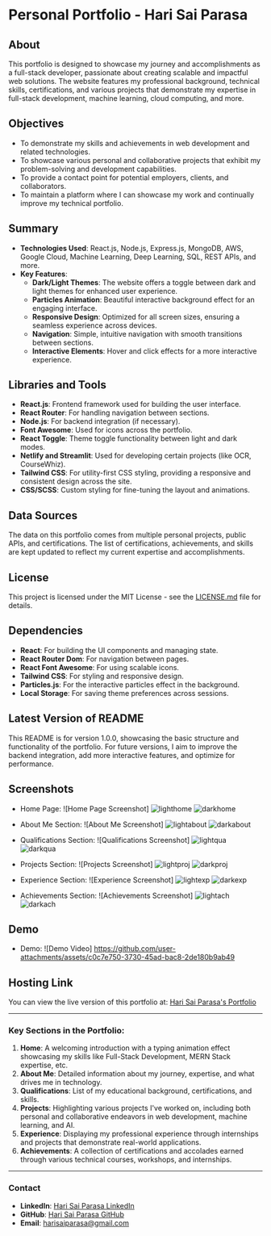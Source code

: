 # Personal Portfolio - Hari Sai Parasa

## About

This portfolio is designed to showcase my journey and accomplishments as a full-stack developer, passionate about creating scalable and impactful web solutions. The website features my professional background, technical skills, certifications, and various projects that demonstrate my expertise in full-stack development, machine learning, cloud computing, and more.

## Objectives

- To demonstrate my skills and achievements in web development and related technologies.
- To showcase various personal and collaborative projects that exhibit my problem-solving and development capabilities.
- To provide a contact point for potential employers, clients, and collaborators.
- To maintain a platform where I can showcase my work and continually improve my technical portfolio.

## Summary

- **Technologies Used**: React.js, Node.js, Express.js, MongoDB, AWS, Google Cloud, Machine Learning, Deep Learning, SQL, REST APIs, and more.
- **Key Features**:
  - **Dark/Light Themes**: The website offers a toggle between dark and light themes for enhanced user experience.
  - **Particles Animation**: Beautiful interactive background effect for an engaging interface.
  - **Responsive Design**: Optimized for all screen sizes, ensuring a seamless experience across devices.
  - **Navigation**: Simple, intuitive navigation with smooth transitions between sections.
  - **Interactive Elements**: Hover and click effects for a more interactive experience.

## Libraries and Tools

- **React.js**: Frontend framework used for building the user interface.
- **React Router**: For handling navigation between sections.
- **Node.js**: For backend integration (if necessary).
- **Font Awesome**: Used for icons across the portfolio.
- **React Toggle**: Theme toggle functionality between light and dark modes.
- **Netlify and Streamlit**: Used for developing certain projects (like OCR, CourseWhiz).
- **Tailwind CSS**: For utility-first CSS styling, providing a responsive and consistent design across the site.
- **CSS/SCSS**: Custom styling for fine-tuning the layout and animations.

## Data Sources

The data on this portfolio comes from multiple personal projects, public APIs, and certifications. The list of certifications, achievements, and skills are kept updated to reflect my current expertise and accomplishments.

## License

This project is licensed under the MIT License - see the [LICENSE.md](LICENSE.md) file for details.

## Dependencies

- **React**: For building the UI components and managing state.
- **React Router Dom**: For navigation between pages.
- **React Font Awesome**: For using scalable icons.
- **Tailwind CSS**: For styling and responsive design.
- **Particles.js**: For the interactive particles effect in the background.
- **Local Storage**: For saving theme preferences across sessions.

## Latest Version of README

This README is for version 1.0.0, showcasing the basic structure and functionality of the portfolio. For future versions, I aim to improve the backend integration, add more interactive features, and optimize for performance.

## Screenshots

- Home Page:
  ![Home Page Screenshot]
  ![lighthome](https://github.com/user-attachments/assets/9a8901cc-7e5f-405a-8e20-abdbc9362de4)
  ![darkhome](https://github.com/user-attachments/assets/442cc84d-7f72-40f8-a554-ea7973502b9c)
  
- About Me Section:
  ![About Me Screenshot]
  ![lightabout](https://github.com/user-attachments/assets/38e18505-2166-4546-98a9-8ff6b4a9ffe6)
  ![darkabout](https://github.com/user-attachments/assets/593c2b34-a876-4718-bf77-afa7a8628f17)

- Qualifications Section:
  ![Qualifications Screenshot]
  ![lightqua](https://github.com/user-attachments/assets/8d5af4a8-c7f3-4b1b-8e0a-7b406683c318)
  ![darkqua](https://github.com/user-attachments/assets/f0d33a68-9179-4e48-94cd-c9fe867a55c6)

- Projects Section:
  ![Projects Screenshot]
  ![lightproj](https://github.com/user-attachments/assets/95137d21-ed60-4412-9d92-c4db179751c1)
  ![darkproj](https://github.com/user-attachments/assets/35003762-196a-450b-9b77-abb6994251aa)

- Experience Section:
  ![Experience Screenshot]
  ![lightexp](https://github.com/user-attachments/assets/8b677e83-2342-40da-af7b-02e5900afd97)
  ![darkexp](https://github.com/user-attachments/assets/53a76874-9794-4d2c-8b82-145ce8e6eae4)

- Achievements Section:
  ![Achievements Screenshot]
  ![lightach](https://github.com/user-attachments/assets/1dfa6682-40e9-4333-a884-f9d7d6145ffe)
  ![darkach](https://github.com/user-attachments/assets/ad4be1da-0365-4763-b816-b961bbc8978d)
  

## Demo

- Demo:
  ![Demo Video]
https://github.com/user-attachments/assets/c0c7e750-3730-45ad-bac8-2de180b9ab49


## Hosting Link

You can view the live version of this portfolio at: [Hari Sai Parasa's Portfolio](https://parasaharisai-portfolio.netlify.app/)

---

### Key Sections in the Portfolio:

1. **Home**: A welcoming introduction with a typing animation effect showcasing my skills like Full-Stack Development, MERN Stack expertise, etc.
2. **About Me**: Detailed information about my journey, expertise, and what drives me in technology.
3. **Qualifications**: List of my educational background, certifications, and skills.
4. **Projects**: Highlighting various projects I've worked on, including both personal and collaborative endeavors in web development, machine learning, and AI.
5. **Experience**: Displaying my professional experience through internships and projects that demonstrate real-world applications.
6. **Achievements**: A collection of certifications and accolades earned through various technical courses, workshops, and internships.

---

### Contact

- **LinkedIn**: [Hari Sai Parasa LinkedIn](https://www.linkedin.com/in/parasa-hari-sai)
- **GitHub**: [Hari Sai Parasa GitHub](https://github.com/harisaigithub)
- **Email**: [harisaiparasa@gmail.com](mailto:harisaiparasa@gmail.com)
